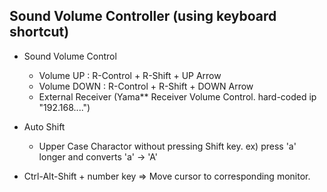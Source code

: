 ## Sound Volume Controller (using keyboard shortcut)

* Sound Volume Control
	- Volume UP : R-Control + R-Shift + UP Arrow
	- Volume DOWN : R-Control + R-Shift + DOWN Arrow

	* External Receiver (Yama** Receiver Volume Control. hard-coded ip "192.168....")

* Auto Shift
	- Upper Case Charactor without pressing Shift key.
		ex) press 'a' longer and converts 'a' -> 'A'

* Ctrl-Alt-Shift + number key => Move cursor to corresponding monitor.
